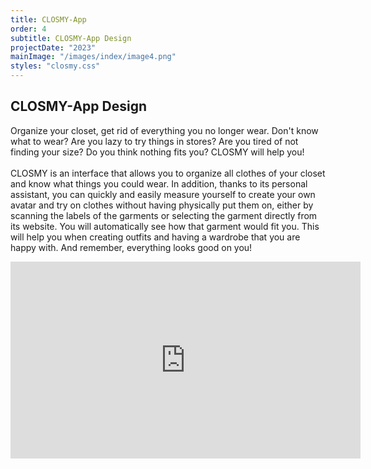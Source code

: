 ```yaml
---
title: CLOSMY-App
order: 4
subtitle: CLOSMY-App Design
projectDate: "2023"
mainImage: "/images/index/image4.png"
styles: "closmy.css"
---
```

<section class="section">
    <h1 class="title">CLOSMY-App Design</h1>
    <div class="grid container one">
        <p class="description">Organize your closet, get rid of everything you no longer wear. Don't know what to wear? Are you lazy to try things in stores? Are you tired of not finding your size? Do you think nothing fits you? CLOSMY will help you!<br><br>
        CLOSMY is an interface that allows you to organize all clothes of your closet and know what things you could wear. In addition, thanks to its personal assistant, you can quickly and easily measure yourself to create your own avatar and try on clothes without having physically put them on, either by scanning the labels of the garments or selecting the garment directly from its website. You will automatically see how that garment would fit you. This will help you when creating outfits and having a wardrobe that you are happy with. And remember, everything looks good on you!</p>
        <div class="video">
            <iframe 
                width="560" 
                height="315" 
                src="https://www.youtube.com/embed/bKbxVE7wuOg" 
                title="YouTube video player" 
                frameborder="0" 
                allow="accelerometer; autoplay; clipboard-write; encrypted-media; gyroscope; picture-in-picture" 
                allowfullscreen>
            </iframe>
        </div>
    </div>
    <div class="grid container two">
        <div class="image-container scale-hover">
            <img class="img" src="/images/closmy/C-GOOGLE PLAY.jpg" alt="">
        </div>
        <div class="image-container scale-hover">
            <img class="img" src="/images/closmy/C-MOCKUP MOVIL ICONOS.jpg" alt="">
        </div>
        <div class="image-container scale-hover">
            <img class="img" src="/images/closmy/C-PANTALLA INICIO DE LA APLICAICÓN.jpg" alt="">
        </div>
        <div class="image-container scale-hover">
            <img class="img" src="/images/closmy/C-REGISTRO.jpg" alt="">
        </div>
        <div class="image-container scale-hover">
            <img class="img" src="/images/closmy/C-ALERTA CLOMY.jpg" alt="">
        </div>
        <div class="image-container scale-hover">
            <img class="img" src="/images/closmy/C-ALERTA CLOMY 2.jpg" alt="">
        </div>
        <div class="image-container scale-hover">
            <img class="img" src="/images/closmy/C-ALERTA ERROR CLOMY.jpg" alt="">
        </div>
        <div class="image-container scale-hover">
            <img class="img" src="/images/closmy/C-PANTALLA PRINCIPAL AVATAR 2.jpg" alt="">
        </div>
        <div class="image-container scale-hover">
            <img class="img" src="/images/closmy/C-WIRE1-80.jpg" alt="">
        </div>
        <div class="image-container scale-hover">
            <img class="img" src="/images/closmy/C-WIRE1-80.jpg" alt="">
        </div>
        <div class="image-container scale-hover">
            <img class="img" src="/images/closmy/C-WIRE3-80.jpg" alt="">
        </div>
        <div class="image-container scale-hover">
            <img class="img" src="/images/closmy/C-WF3.jpg" alt="">
        </div>
    </div>
</section>
